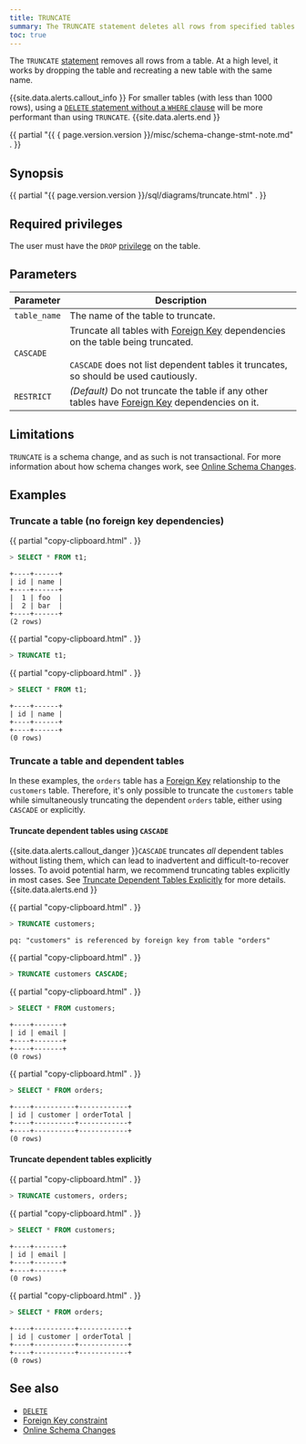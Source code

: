 ```yaml
---
title: TRUNCATE
summary: The TRUNCATE statement deletes all rows from specified tables.
toc: true
---
```


The `TRUNCATE` [statement](sql-statements.html) removes all rows from a table. At a high level, it works by dropping the table and recreating a new table with the same name.

{{site.data.alerts.callout_info }}
For smaller tables (with less than 1000 rows), using a [`DELETE` statement without a `WHERE` clause](delete.html#delete-all-rows) will be more performant than using `TRUNCATE`.
{{site.data.alerts.end }}

{{ partial "{{ { page.version.version }}/misc/schema-change-stmt-note.md" . }}

## Synopsis

<div>
  {{ partial "{{ page.version.version }}/sql/diagrams/truncate.html" . }}
</div>

## Required privileges

The user must have the `DROP` [privilege](authorization.html#assign-privileges) on the table.

## Parameters

Parameter | Description
----------|------------
`table_name` | The name of the table to truncate.
`CASCADE` | Truncate all tables with [Foreign Key](foreign-key.html) dependencies on the table being truncated.<br><br>`CASCADE` does not list dependent tables it truncates, so should be used cautiously.
`RESTRICT`    | _(Default)_ Do not truncate the table if any other tables have [Foreign Key](foreign-key.html) dependencies on it.

## Limitations

`TRUNCATE` is a schema change, and as such is not transactional. For more information about how schema changes work, see [Online Schema Changes](online-schema-changes.html).

## Examples

### Truncate a table (no foreign key dependencies)

{{ partial "copy-clipboard.html" . }}
~~~ sql
> SELECT * FROM t1;
~~~

~~~
+----+------+
| id | name |
+----+------+
|  1 | foo  |
|  2 | bar  |
+----+------+
(2 rows)
~~~

{{ partial "copy-clipboard.html" . }}
~~~ sql
> TRUNCATE t1;
~~~

{{ partial "copy-clipboard.html" . }}
~~~ sql
> SELECT * FROM t1;
~~~

~~~
+----+------+
| id | name |
+----+------+
+----+------+
(0 rows)
~~~

### Truncate a table and dependent tables

In these examples, the `orders` table has a [Foreign Key](foreign-key.html) relationship to the `customers` table. Therefore, it's only possible to truncate the `customers` table while simultaneously truncating the dependent `orders` table, either using `CASCADE` or explicitly.

#### Truncate dependent tables using `CASCADE`

{{site.data.alerts.callout_danger }}<code>CASCADE</code> truncates <em>all</em> dependent tables without listing them, which can lead to inadvertent and difficult-to-recover losses. To avoid potential harm, we recommend truncating tables explicitly in most cases. See <a href="#truncate-dependent-tables-explicitly">Truncate Dependent Tables Explicitly</a> for more details.{{site.data.alerts.end }}

{{ partial "copy-clipboard.html" . }}
~~~ sql
> TRUNCATE customers;
~~~

~~~
pq: "customers" is referenced by foreign key from table "orders"
~~~

{{ partial "copy-clipboard.html" . }}
~~~ sql
> TRUNCATE customers CASCADE;
~~~

{{ partial "copy-clipboard.html" . }}
~~~ sql
> SELECT * FROM customers;
~~~

~~~
+----+-------+
| id | email |
+----+-------+
+----+-------+
(0 rows)
~~~

{{ partial "copy-clipboard.html" . }}
~~~ sql
> SELECT * FROM orders;
~~~

~~~
+----+----------+------------+
| id | customer | orderTotal |
+----+----------+------------+
+----+----------+------------+
(0 rows)
~~~

#### Truncate dependent tables explicitly

{{ partial "copy-clipboard.html" . }}
~~~ sql
> TRUNCATE customers, orders;
~~~

{{ partial "copy-clipboard.html" . }}
~~~ sql
> SELECT * FROM customers;
~~~

~~~
+----+-------+
| id | email |
+----+-------+
+----+-------+
(0 rows)
~~~

{{ partial "copy-clipboard.html" . }}
~~~ sql
> SELECT * FROM orders;
~~~

~~~
+----+----------+------------+
| id | customer | orderTotal |
+----+----------+------------+
+----+----------+------------+
(0 rows)
~~~

## See also

- [`DELETE`](delete.html)
- [Foreign Key constraint](foreign-key.html)
- [Online Schema Changes](online-schema-changes.html)
